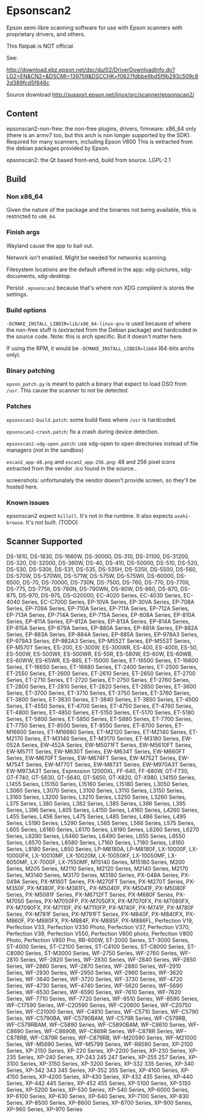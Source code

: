 Epsonscan2
==========

Epson semi-libre scanning software for use with Epson scanners with
proprietary drivers, and others.

This flatpak is NOT official.

See:

http://download.ebz.epson.net/dsc/du/02/DriverDownloadInfo.do?LG2=EN&CN2=&DSCMI=139759&DSCCHK=f0627fdbbe9bd5f9b293c509c82d389fcd5f846c

Source download
http://support.epson.net/linux/src/scanner/epsonscan2/

Content
-------

epsonscan2-non-free: the non-free plugins, drivers, firmware. x86_64
only (there is an armv7 too, but this arch is non longer supported by
the SDK). Required for many scanners, including Epson V600 This is
extracted from the debian packages provided by Epson.

epsonscan2: the Qt based front-end, build from source. LGPL-2.1

Build
-----

### Non x86_64

Given the nature of the package and the binaries not being available,
this is restricted to `x86_64`.

### Finish args

Wayland cause the app to bail out.

Network isn't enabled. Might be needed for networks scanning.

Filesystem locations are the default offered in the app: xdg-pictures,
xdg-documents, xdg-desktop.

Persist `.epsonscan2` because that's where non XDG complient is stores
the settings.

### Build options

`-DCMAKE_INSTALL_LIBDIR=lib/x86_64-linux-gnu` is used because of where
the non-free stuff is (extracted from the Debian package) and
hardcoded in the source code. Note: this is arch specific. But it doesn't
matter here.

If using the RPM, it would be `-DCMAKE_INSTALL_LIBDIR=lib64` (64-bits
archs only).

### Binary patching

`epson_patch.py` is meant to patch a binary that expect to load DSO
from `/usr`. This cause the scanner to not be detected.

### Patches

`epsonscan2-build.patch`: some build fixes where `/usr` is hardcoded.

`epsonscan2-crash.patch`: fix a crash during device detection.

`epsonscan2-xdg-open.patch`: use xdg-open to open directories instead
of file managers (not in the sandbox)

`escan2_app-48.png` and `escan2_app-256.png`: 48 and 256 pixel icons
extracted from the vendor .ico found in the source..

screenshots: unfortunately the vendor doesn't provide screen, so
they'll be hosted here.

### Known issues

epsonscan2 expect `killall`. It's not in the runtime.
It also expects `avahi-browse`. It's not built. (TODO)

Scanner Supported
-----------------

DS-1610, DS-1630, DS-1660W, DS-30000, DS-310, DS-31100, DS-31200,
DS-320, DS-32000, DS-360W, DS-40, DS-410, DS-50000, DS-510, DS-520,
DS-530, DS-530II, DS-531, DS-535, DS-535H, DS-535II, DS-5500, DS-560,
DS-570W, DS-570WII, DS-571W, DS-575W, DS-575WII, DS-60000, DS-6500,
DS-70, DS-70000, DS-730N, DS-7500, DS-760, DS-770, DS-770II, DS-775,
DS-775II, DS-780N, DS-790WN, DS-80W, DS-860, DS-870, DS-875, DS-970,
DS-975, DS-G20000, EC-4020 Series, EC-4030 Series, EC-4040 Series,
EC-C7000 Series, EP-10VA Series, EP-30VA Series, EP-708A Series,
EP-709A Series, EP-710A Series, EP-711A Series, EP-712A Series,
EP-713A Series, EP-714A Series, EP-715A Series, EP-808A Series,
EP-810A Series, EP-811A Series, EP-812A Series, EP-813A Series,
EP-814A Series, EP-815A Series, EP-879A Series, EP-880A Series,
EP-881A Series, EP-882A Series, EP-883A Series, EP-884A Series,
EP-885A Series, EP-978A3 Series, EP-979A3 Series, EP-982A3 Series,
EP-M552T Series, EP-M553T Series, EP-M570T Series, ES-200, ES-300W,
ES-300WR, ES-400, ES-400II, ES-50, ES-500W, ES-500WII, ES-500WR,
ES-55R, ES-580W, ES-60W, ES-60WB, ES-60WW, ES-65WR, ES-865, ET-15000
Series, ET-16500 Series, ET-16600 Series, ET-16650 Series, ET-16680
Series, ET-2400 Series, ET-2500 Series, ET-2550 Series, ET-2600
Series, ET-2610 Series, ET-2650 Series, ET-2700 Series, ET-2710
Series, ET-2720 Series, ET-2750 Series, ET-2760 Series, ET-2800
Series, ET-2810 Series, ET-2820 Series, ET-2850 Series, ET-3600
Series, ET-3700 Series, ET-3710 Series, ET-3750 Series, ET-3760
Series, ET-3800 Series, ET-3830 Series, ET-3840 Series, ET-3850
Series, ET-4500 Series, ET-4550 Series, ET-4700 Series, ET-4750
Series, ET-4760 Series, ET-4800 Series, ET-4850 Series, ET-5150
Series, ET-5170 Series, ET-5180 Series, ET-5800 Series, ET-5850
Series, ET-5880 Series, ET-7700 Series, ET-7750 Series, ET-8500
Series, ET-8550 Series, ET-8700 Series, ET-M16600 Series, ET-M16680
Series, ET-M2120 Series, ET-M2140 Series, ET-M2170 Series, ET-M3140
Series, ET-M3170 Series, ET-M3180 Series, EW-052A Series, EW-452A
Series, EW-M5071FT Series, EW-M5610FT Series, EW-M571T Series,
EW-M630T Series, EW-M634T Series, EW-M660FT Series, EW-M670FT Series,
EW-M674FT Series, EW-M752T Series, EW-M754T Series, EW-M770T Series,
EW-M873T Series, EW-M970A3T Series, EW-M973A3T Series, Expression
12000XL, FF-640, FF-680W, GT-F730, GT-F740, GT-S630, GT-S640, GT-S650,
GT-X820, GT-X980, L14150 Series, L1455 Series, L15150 Series, L15160
Series, L15180 Series, L3050 Series, L3060 Series, L3070 Series, L3100
Series, L3110 Series, L3150 Series, L3160 Series, L3200 Series, L3210
Series, L3250 Series, L3260 Series, L375 Series, L380 Series, L382
Series, L385 Series, L386 Series, L395 Series, L396 Series, L405
Series, L4150 Series, L4160 Series, L4260 Series, L455 Series, L456
Series, L475 Series, L485 Series, L486 Series, L495 Series, L5190
Series, L5290 Series, L565 Series, L566 Series, L575 Series, L605
Series, L6160 Series, L6170 Series, L6190 Series, L6260 Series, L6270
Series, L6290 Series, L6460 Series, L6490 Series, L655 Series, L6550
Series, L6570 Series, L6580 Series, L7160 Series, L7180 Series, L8160
Series, L8180 Series, L850 Series, LP-M8180A, LP-M8180F, LX-10000F,
LX-10000FK, LX-10010MF, LX-10020M, LX-10050KF, LX-10050MF, LX-6050MF,
LX-7000F, LX-7550MF, M15140 Series, M15180 Series, M200 Series, M205
Series, M2110 Series, M2120 Series, M2140 Series, M2170 Series, M3140
Series, M3170 Series, M3180 Series, PX-048A Series, PX-049A Series,
PX-M160T Series, PX-M270FT Series, PX-M270T Series, PX-M350F,
PX-M380F, PX-M381FL, PX-M5040F, PX-M5041F, PX-M5080F Series, PX-M5081F
Series, PX-M6712FT Series, PX-M680F Series, PX-M7050 Series,
PX-M7050FP, PX-M7050FX, PX-M7070FX, PX-M7080FX, PX-M7090FX, PX-M7110F,
PX-M7110FP, PX-M740F, PX-M741F, PX-M780F Series, PX-M781F Series,
PX-M791FT Series, PX-M840F, PX-M840FX, PX-M860F, PX-M880FX, PX-M884F,
PX-M885F, PX-M886FL, Perfection V19, Perfection V33, Perfection V330
Photo, Perfection V37, Perfection V370, Perfection V39, Perfection
V550, Perfection V600 photo, Perfection V800 Photo, Perfection V850
Pro, RR-600W, ST-2000 Series, ST-3000 Series, ST-4000 Series, ST-C2100
Series, ST-C4100 Series, ST-C8000 Series, ST-C8090 Series, ST-M3000
Series, WF-2750 Series, WF-2760 Series, WF-2810 Series, WF-2820
Series, WF-2830 Series, WF-2840 Series, WF-2850 Series, WF-2860
Series, WF-2870 Series, WF-2880 Series, WF-2910 Series, WF-2930
Series, WF-2950 Series, WF-2960 Series, WF-3620 Series, WF-3640
Series, WF-3720 Series, WF-3730 Series, WF-4720 Series, WF-4730
Series, WF-4740 Series, WF-5620 Series, WF-5690 Series, WF-6530
Series, WF-6590 Series, WF-7610 Series, WF-7620 Series, WF-7710
Series, WF-7720 Series, WF-8510 Series, WF-8590 Series, WF-C17590
Series, WF-C20590 Series, WF-C20600 Series, WF-C20750 Series,
WF-C21000 Series, WF-C4810 Series, WF-C5710 Series, WF-C5790 Series,
WF-C5790BA, WF-C5790BAM, WF-C579R Series, WF-C579RB, WF-C579RBAM,
WF-C5890 Series, WF-C5890BAM, WF-C8610 Series, WF-C8690 Series,
WF-C8690B, WF-C869R Series, WF-C878R Series, WF-C878RB, WF-C879R
Series, WF-C879RB, WF-M20590 Series, WF-M21000 Series, WF-M5690
Series, WF-M5799 Series, WF-R8590 Series, XP-2100 Series, XP-2150
Series, XP-220 Series, XP-2200 Series, XP-230 Series, XP-235 Series,
XP-240 Series, XP-243 245 247 Series, XP-255 257 Series, XP-3100
Series, XP-3150 Series, XP-3200 Series, XP-332 335 Series, XP-340
Series, XP-342 343 345 Series, XP-352 355 Series, XP-4100 Series,
XP-4150 Series, XP-4200 Series, XP-430 Series, XP-432 435 Series,
XP-440 Series, XP-442 445 Series, XP-452 455 Series, XP-5100 Series,
XP-5150 Series, XP-5200 Series, XP-530 Series, XP-540 Series, XP-6000
Series, XP-6100 Series, XP-630 Series, XP-640 Series, XP-7100 Series,
XP-830 Series, XP-8500 Series, XP-8600 Series, XP-8700 Series, XP-900
Series, XP-960 Series, XP-970 Series
